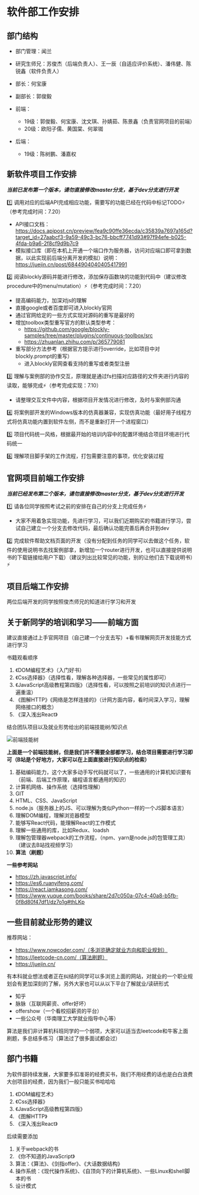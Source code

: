 # 软件部工作安排

## 部门结构

- 部门管理：闻兰
- 研究生师兄：苏俊杰（后端负责人）、王一辰（自适应评价系统）、潘伟健、陈锐鑫（软件负责人）
- 部长：何宝康
- 副部长：郭俊毅
- 前端：
  - 19级：郭俊毅、何宝康、沈文琪、孙婧茹、陈景鑫（负责官网项目的前端）
  - 20级：欧阳子儒、黄国棠、何翠铷

- 后端：
  - 19级：陈树鹏、潘嘉权



## 新软件项目工作安排

***当前已发布第一个版本，请勿直接修改master分支，基于dev分支进行开发***

:one: 调用对应的后端API完成相应功能，需要写的功能已经在代码中标记TODO:zap:（参考完成时间：7.20）

- API接口文档：https://docs.apipost.cn/preview/fea9c90ffe36ecda/c35839a7697a165d?target_id=27aabcf3-9a59-49c3-bc76-bbcff7741d93#97f94efe-b025-4fda-b9a6-2f8cf9d9b7c9
- 模拟接口库（即在本机上开通一个端口作为服务器，访问对应端口即可拿到数据，以此实现前后端分离开发的模拟）说明：https://juejin.cn/post/6844904040405417991

:two: 阅读blockly源码并能进行修改，添加保存函数块的功能到代码中（建议修改procedure中的menu/mutation）:zap:（参考完成时间：7.20）

- 提高编码能力，加深对js的理解
- 直接google或者百度即可进入blockly官网
- 通过官网给定的一些方式实现对源码的重写是最好的
- 增加toolbox类型重写官方的默认类型参考：
  - https://github.com/google/blockly-samples/tree/master/plugins/continuous-toolbox/src
  - https://zhuanlan.zhihu.com/p/365779081
- 重写部分方法参考（根据官方提示进行override，比如项目中对blockly.prompt的重写）
  - 进入blockly官网查看支持的重写或者类型注册

:three: 理解与案例部的协作交互，原理就是通过fs扫描对应路径的文件夹进行内容的读取，能够完成:zap:（参考完成实现：7.10）

- 请整理交互文件中内容，根据项目开发情况进行修改，及时与案例部沟通

:four: 将案例部开发的Windows版本的仿真器兼容，实现仿真功能（最好用子线程方式将仿真功能内置到软件左侧，而不是重新打开一个进程窗口）

:five: 项目代码统一风格，根据最开始的培训内容中的配置环境结合项目环境进行代码统一

:six: 理解项目脚手架的工作流程，打包需要注意的事项，优化安装过程



## 官网项目前端工作安排

***当前已经发布第二个版本，请勿直接修改master分支，基于dev分支进行开发***

:one: 请各位同学按照考试之前的安排在自己的分支上完成任务:zap:

- 大家不用着急实现功能，先进行学习，可以我们近期购买的书籍进行学习，尝试自己建立一个分支去修改代码，最后确认功能完善后再合并到dev

:two: 完成软件帮助文档页面的开发（没有分配到任务的同学可以去做这个任务，软件的使用说明书去找案例部拿，新增加一个router进行开发，也可以直接提供说明书的下载链接给用户下载）（建议列出比较常见的功能，别的让他们去下载说明书）:zap:



## 项目后端工作安排

两位后端开发的同学按照俊杰师兄的知道进行学习和开发



## 关于新同学的培训和学习——前端方面

建议直接通过上手官网项目（自己建一个分支去写）+看书理解网页开发技能方式进行学习

书籍观看顺序

1. 《DOM编程艺术》（入门好书）
2. 《Css选择器》（选择性看，理解各种选择器，一些常见的属性即可）
3. 《JavaScript高级教程第四版》（选择性看，可以按照之前培训的知识点进行一遍重温）
4. 《图解HTTP》《网络是怎样连接的》（计网方面内容，看时间深入学习，理解网络接口的概念）
5. 《深入浅出React》

结合团队项目以及就业形势给出的前端技能树/知识点

![前端技能树](前端开发学习路线(知识点)梳理.jpg)

**上面是一个前端技能树，但是我们并不需要全部都学习，结合项目需要进行学习即可（B站是个好地方，大家可以在上面直接进行知识点的检索）**

1. 基础编码能力，这个大家多动手写代码就可以了，一些通用的计算机知识要有（前端、后端工作原理，编程语言都通用的知识）
2. 计算机网络、操作系统（选择性理解）
3. GIT
4. HTML、CSS、JavaScript
5. node.js（服务器上的JS、可以理解为类似Python一样的一个JS脚本语言）
6. 理解DOM编程，理解浏览器模型
7. 能够写React代码，能理解React的工作模式
8. 理解一些通用的库，比如Redux、loadsh
9. 理解包管理器webpack的工作流程，（npm、yarn是node.js的包管理工具）（建议去B站找视频学习）
10. **算法（刷题）**

**一些参考网站**

- https://zh.javascript.info/
- https://es6.ruanyifeng.com/
- https://react.iamkasong.com/
- https://www.yuque.com/books/share/2d7c050a-07c4-40a8-b5fb-0f8d80f47df1/dz7o1g#thLKp



## 一些目前就业形势的建议

推荐网站：

- https://www.nowcoder.com/（多浏览确定就业方向和职业规划）
- https://leetcode-cn.com/（算法刷题）
- https://juejin.cn/

有本科就业想法或者正在纠结的同学可以多浏览上面的网站，对就业的一个职业规划会有更加深刻的了解，另外大家也可以从以下平台了解就业/读研形式

- 知乎
- 脉脉（互联网薪资、offer好坏）
- offershow（一个看校招薪资的平台）
- 一些公众号（华南理工大学就业指导中心等）



算法是我们非计算机科班同学的一个弱项，大家可以适当去leetcode和牛客上面刷题，多总结多练习（算法过了很多面试都会过）



## 部门书籍

为软件部持续发展，大家要多扣准哥的经费买书，我们不用经费的话也是白白浪费大创项目的经费，因为我们一般只能买书哈哈哈

1. 《DOM编程艺术》
2. 《Css选择器》
3. 《JavaScript高级教程第四版》
4. 《图解HTTP》
5. 《深入浅出React》

后续需要添加

1. 关于webpack的书
2. 《你不知道的JavaScript》
3. 算法：《算法》、《剑指offer》、《大话数据结构》
4. 操作系统：《现代操作系统》、《自顶向下的计算机系统》、一些Linux和shell脚本的书
5. 设计模式

